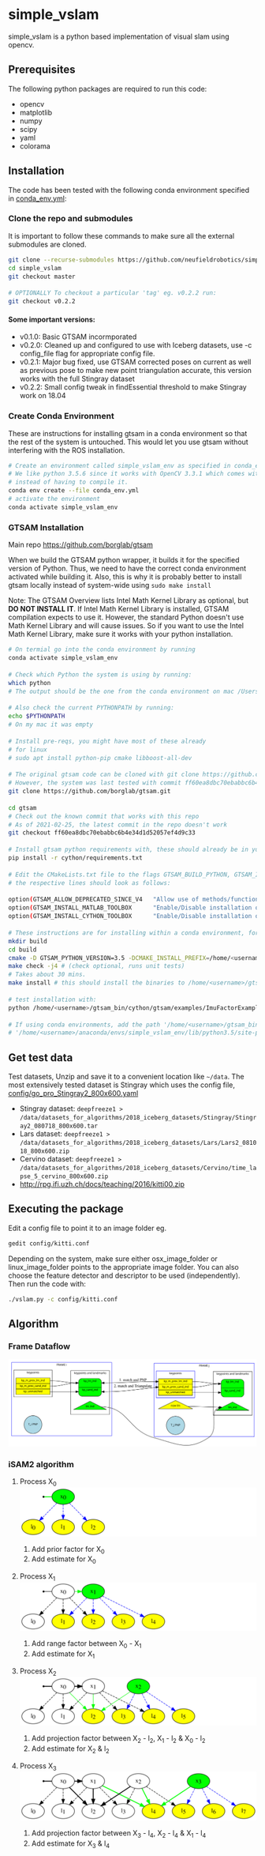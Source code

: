 # simple_vslam

simple_vslam is a python based implementation of visual slam using opencv.
## Prerequisites
The following python packages are required to run this code:
  - opencv
  - matplotlib
  - numpy
  - scipy
  - yaml
  - colorama

## Installation
The code has been tested with the following conda environment specified in [conda_env.yml](./conda_env.yml):

### Clone the repo and submodules
It is important to follow these commands to make sure all the external submodules are cloned.
```sh
git clone --recurse-submodules https://github.com/neufieldrobotics/simple_vslam.git
cd simple_vslam
git checkout master

# OPTIONALLY To checkout a particular 'tag' eg. v0.2.2 run:
git checkout v0.2.2
```
#### Some important versions:
  - v0.1.0: Basic GTSAM incormporated
  - v0.2.0: Cleaned up and configured to use with Iceberg datasets, use -c config_file flag for appropriate config file. 
  - v0.2.1: Major bug fixed, use GTSAM corrected poses on current as well as previous pose to make new point triangulation accurate, this version works with the full Stingray dataset
  - v0.2.2: Small config tweak in findEssential threshold to make Stingray work on 18.04

### Create Conda Environment
These are instructions for installing gtsam in a conda environment so that the rest of the system is untouched.  This would let you use gtsam without interfering with the ROS installation.
```sh
# Create an environment called simple_vslam_env as specified in conda_env.yml
# We like python 3.5.6 since it works with OpenCV 3.3.1 which comes with SIFT out of the box
# instead of having to compile it.
conda env create --file conda_env.yml
# activate the environment
conda activate simple_vslam_env
```

### GTSAM Installation
Main repo https://github.com/borglab/gtsam

When we build the GTSAM python wrapper, it builds it for the specified version of Python. Thus, we need to have the correct conda environment activated while building it.  Also, this is why it is probably better to install gtsam locally instead of system-wide using `sudo make install`

Note: The GTSAM Overview lists Intel Math Kernel Library as optional, but **DO NOT INSTALL IT**. If Intel Math Kernel Library is installed, GTSAM compilation expects to use it. However, the standard Python doesn't use Math Kernel Library and will cause issues. So if you want to use the Intel Math Kernel Library, make sure it works with your python installation.

```sh
# On termial go into the conda environment by running
conda activate simple_vslam_env

# Check which Python the system is using by running:
which python
# The output should be the one from the conda environment on mac /Users/<username>/anaconda3/envs/simple_vslam_env/bin/python

# Also check the current PYTHONPATH by running:
echo $PYTHONPATH
# On my mac it was empty

# Install pre-reqs, you might have most of these already
# for linux
# sudo apt install python-pip cmake libboost-all-dev

# The original gtsam code can be cloned with git clone https://github.com/borglab/gtsam.git ~/apps/gtsam
# However, the system was last tested with commit ff60ea8dbc70ebabbc6b4e34d1d52057ef4d9c33
git clone https://github.com/borglab/gtsam.git

cd gtsam
# Check out the known commit that works with this repo
# As of 2021-02-25, the latest commit in the repo doesn't work
git checkout ff60ea8dbc70ebabbc6b4e34d1d52057ef4d9c33

# Install gtsam python requirements with, these should already be in your environment
pip install -r cython/requirements.txt 

# Edit the CMakeLists.txt file to the flags GTSAM_BUILD_PYTHON, GTSAM_INSTALL_MATLAB_TOOLBOX and GTSAM_INSTALL_CYTHON_TOOLBOX turn off GTSAM_ALLOW_DEPRECATED_SINCE_V4, 
# the respective lines should look as follows:
  
option(GTSAM_ALLOW_DEPRECATED_SINCE_V4   "Allow use of methods/functions deprecated in GTSAM 4" OFF)
option(GTSAM_INSTALL_MATLAB_TOOLBOX      "Enable/Disable installation of matlab toolbox"  ON)
option(GTSAM_INSTALL_CYTHON_TOOLBOX      "Enable/Disable installation of Cython toolbox"  ON)

# These instructions are for installing within a conda environment, for system wide installation, this would have to be adjusted accordingly:  
mkdir build
cd build
cmake -D GTSAM_PYTHON_VERSION=3.5 -DCMAKE_INSTALL_PREFIX=/home/<username>/gtsam_bin ..
make check -j4 # (check optional, runs unit tests)
# Takes about 30 mins.
make install # this should install the binaries to /home/<username>/gtsam_bin

# test installation with:
python /home/<username>/gtsam_bin/cython/gtsam/examples/ImuFactorExample2.py

# If using conda environments, add the path '/home/<username>/gtsam_bin/cython' to a .pth file in 
# '/home/<username>/anaconda/envs/simple_vslam_env/lib/python3.5/site-packages/gtsam.pth'
```

## Get test data
Test datasets, Unzip and save it to a convenient location like `~/data`. The most extensively tested dataset is Stingray which uses the config file, [config/go_pro_Stingray2_800x600.yaml](./config/go_pro_Stingray2_800x600.yaml)
  - Stingray dataset: `deepfreeze1 > /data/datasets_for_algorithms/2018_iceberg_datasets/Stingray/Stingray2_080718_800x600.tar`
  - Lars dataset: `deepfreeze1 > /data/datasets_for_algorithms/2018_iceberg_datasets/Lars/Lars2_081018_800x600.zip`
  - Cervino dataset: `deepfreeze1 > /data/datasets_for_algorithms/2018_iceberg_datasets/Cervino/time_lapse_5_cervino_800x600.zip`
  - http://rpg.ifi.uzh.ch/docs/teaching/2016/kitti00.zip
  
## Executing the package
Edit a config file to point it to an image folder eg.
```sh
gedit config/kitti.conf
```
Depending on the system, make sure either osx_image_folder or linux_image_folder points to the appropriate image folder. You can also choose the feature detector and descriptor to be used (independently). Then run the code with:
```sh
./vslam.py -c config/kitti.conf
```

## Algorithm
### Frame Dataflow
![Simple Vslam Frame Data Flow](./docs/frame_data_flow.svg)

### iSAM2 algorithm
1. Process X<sub>0</sub>  
   ![GTSAM diagram x0](./docs/gtsam_workflow_diagrams/gtsam_diagram_x0.svg)
    1. Add prior factor for X<sub>0</sub>
    2. Add estimate for X<sub>0</sub>

1. Process X<sub>1</sub>  
   ![GTSAM diagram x1](./docs/gtsam_workflow_diagrams/gtsam_diagram_x1.svg)
    1. Add range factor between X<sub>0</sub> - X<sub>1</sub>  
    3. Add estimate for X<sub>1</sub>

1. Process X<sub>2</sub>  
   ![GTSAM diagram x2](./docs/gtsam_workflow_diagrams/gtsam_diagram_x2.svg)
    1. Add projection factor between X<sub>2</sub> - l<sub>2</sub>, X<sub>1</sub> - l<sub>2</sub> & X<sub>0</sub> - l<sub>2</sub>
    2. Add estimate for X<sub>2</sub> & l<sub>2</sub>

1. Process X<sub>3</sub>  
    ![GTSAM diagram x3](./docs/gtsam_workflow_diagrams/gtsam_diagram_x3.svg)
    1. Add projection factor between X<sub>3</sub> - l<sub>4</sub>, X<sub>2</sub> - l<sub>4</sub> & X<sub>1</sub> - l<sub>4</sub>
    2. Add estimate for X<sub>3</sub> & l<sub>4</sub>

